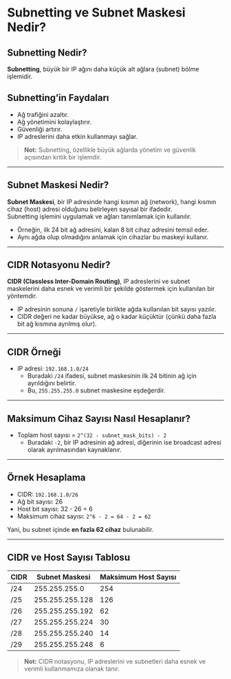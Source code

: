 # Subnetting ve Subnet Maskesi Nedir?

## Subnetting Nedir?

**Subnetting**, büyük bir IP ağını daha küçük alt ağlara (subnet) bölme işlemidir.

## Subnetting’in Faydaları

- Ağ trafiğini azaltır.  
- Ağ yönetimini kolaylaştırır.  
- Güvenliği artırır.  
- IP adreslerini daha etkin kullanmayı sağlar.

> **Not:** Subnetting, özellikle büyük ağlarda yönetim ve güvenlik açısından kritik bir işlemdir.

---

## Subnet Maskesi Nedir?

**Subnet Maskesi**, bir IP adresinde hangi kısmın ağ (network), hangi kısmın cihaz (host) adresi olduğunu belirleyen sayısal bir ifadedir.  
Subnetting işlemini uygulamak ve ağları tanımlamak için kullanılır.

- Örneğin, ilk 24 bit ağ adresini, kalan 8 bit cihaz adresini temsil eder.  
- Aynı ağda olup olmadığını anlamak için cihazlar bu maskeyi kullanır.

---

## CIDR Notasyonu Nedir?

**CIDR (Classless Inter-Domain Routing)**, IP adreslerini ve subnet maskelerini daha esnek ve verimli bir şekilde göstermek için kullanılan bir yöntemdir.

- IP adresinin sonuna `/` işaretiyle birlikte ağda kullanılan bit sayısı yazılır.  
- CIDR değeri ne kadar büyükse, ağ o kadar küçüktür (çünkü daha fazla bit ağ kısmına ayrılmış olur).

---

## CIDR Örneği

- IP adresi: `192.168.1.0/24`  
  - Buradaki `/24` ifadesi, subnet maskesinin ilk 24 bitinin ağ için ayrıldığını belirtir.  
  - Bu, `255.255.255.0` subnet maskesine eşdeğerdir.

---

## Maksimum Cihaz Sayısı Nasıl Hesaplanır?

- Toplam host sayısı = `2^(32 - subnet_mask_bits) - 2`  
  - Buradaki `-2`, bir IP adresinin ağ adresi, diğerinin ise broadcast adresi olarak ayrılmasından kaynaklanır.

---

## Örnek Hesaplama

- CIDR: `192.168.1.0/26`  
- Ağ bit sayısı: 26  
- Host bit sayısı: 32 - 26 = 6  
- Maksimum cihaz sayısı: `2^6 - 2 = 64 - 2 = 62`

Yani, bu subnet içinde **en fazla 62 cihaz** bulunabilir.

---

## CIDR ve Host Sayısı Tablosu

| CIDR    | Subnet Maskesi      | Maksimum Host Sayısı |
|---------|---------------------|-----------------------|
| /24     | 255.255.255.0       | 254                   |
| /25     | 255.255.255.128     | 126                   |
| /26     | 255.255.255.192     | 62                    |
| /27     | 255.255.255.224     | 30                    |
| /28     | 255.255.255.240     | 14                    |
| /29     | 255.255.255.248     | 6                     |

> **Not:** CIDR notasyonu, IP adreslerini ve subnetleri daha esnek ve verimli kullanmamıza olanak tanır.




